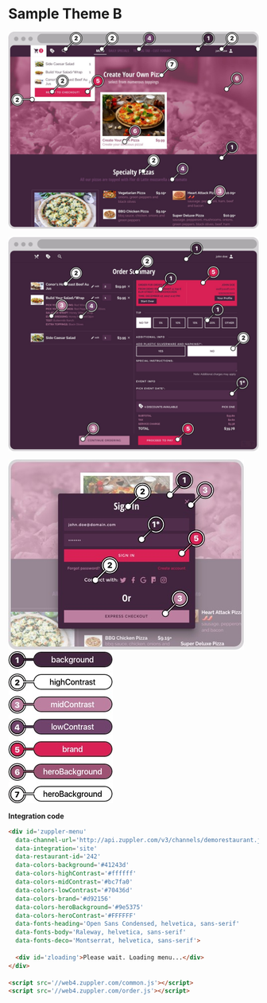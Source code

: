 # Sample Theme B

![](/assets/themeB-menu@2x.jpg)

![](/assets/themeB-cart@2x.jpg)

![](/assets/themeB-modal.jpg) ![](/assets/themeB-colors.jpg)

**Integration code**

```html
<div id='zuppler-menu'
  data-channel-url='http://api.zuppler.com/v3/channels/demorestaurant.json'
  data-integration='site'
  data-restaurant-id='242'
  data-colors-background='#41243d'
  data-colors-highContrast='#ffffff'
  data-colors-midContrast='#bc7fa0'
  data-colors-lowContrast='#70436d'
  data-colors-brand='#d92156'
  data-colors-heroBackground='#9e5375'
  data-colors-heroContrast='#FFFFFF'
  data-fonts-heading='Open Sans Condensed, helvetica, sans-serif'
  data-fonts-body='Raleway, helvetica, sans-serif'
  data-fonts-deco='Montserrat, helvetica, sans-serif'>

  <div id='zloading'>Please wait. Loading menu...</div>
</div>

<script src='//web4.zuppler.com/common.js'></script>
<script src='//web4.zuppler.com/order.js'></script>
```



